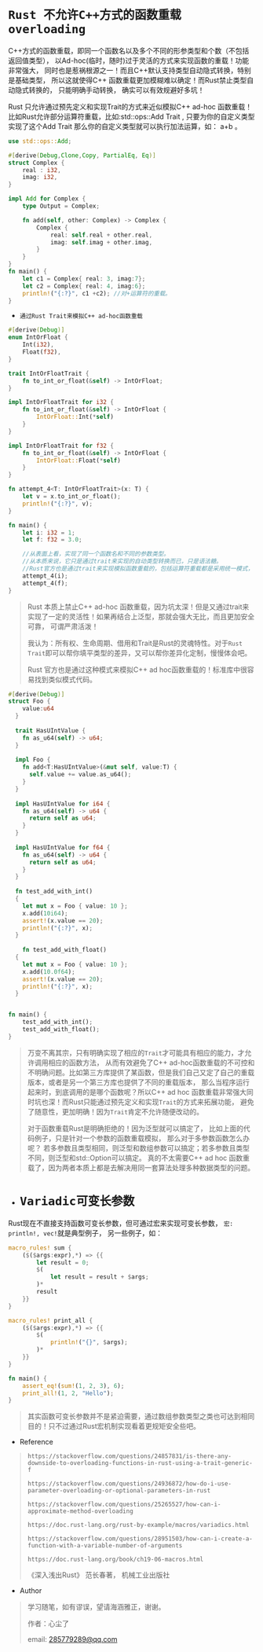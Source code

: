# `Rust 不允许C++方式的函数重载overloading`

C++方式的函数重载，即同一个函数名以及多个不同的形参类型和个数（不包括返回值类型）， 以Ad-hoc(临时，随时)过于灵活的方式来实现函数的重载！功能非常强大， 同时也是惹祸根源之一！而且C++默认支持类型自动隐式转换，特别是基础类型， 所以这就使得C++ 函数重载更加模糊难以确定！而Rust禁止类型自动隐式转换的， 只能明确手动转换， 确实可以有效规避好多坑！

Rust 只允许通过预先定义和实现Trait的方式来近似模拟C++ ad-hoc 函数重载！比如Rust允许部分运算符重载，比如:std::ops::Add Trait , 只要为你的自定义类型实现了这个Add Trait 那么你的自定义类型就可以执行加法运算，如： a+b 。

```rust
use std::ops::Add;

#[derive(Debug,Clone,Copy, PartialEq, Eq)]
struct Complex {
    real : i32,
    imag: i32,
}

impl Add for Complex {
    type Output = Complex;

    fn add(self, other: Complex) -> Complex {
        Complex {
            real: self.real + other.real,
            imag: self.imag + other.imag,
        }
    }
}
fn main() {
    let c1 = Complex{ real: 3, imag:7};
    let c2 = Complex{ real: 4, imag:6};
    println!("{:?}", c1 +c2); //对+运算符的重载。
}

```



- `通过Rust Trait来模拟C++ ad-hoc函数重载`

```rust
#[derive(Debug)]
enum IntOrFloat {
    Int(i32),
    Float(f32),
}

trait IntOrFloatTrait {
    fn to_int_or_float(&self) -> IntOrFloat;
}

impl IntOrFloatTrait for i32 {
    fn to_int_or_float(&self) -> IntOrFloat {
        IntOrFloat::Int(*self)
    }
}

impl IntOrFloatTrait for f32 {
    fn to_int_or_float(&self) -> IntOrFloat {
        IntOrFloat::Float(*self)
    }
}

fn attempt_4<T: IntOrFloatTrait>(x: T) {
    let v = x.to_int_or_float();
    println!("{:?}", v);
}

fn main() {
    let i: i32 = 1;
    let f: f32 = 3.0;

    //从表面上看，实现了同一个函数名和不同的参数类型。
    //从本质来说，它只是通过trait来实现的自动类型转换而已，只是语法糖。
    //Rust官方也是通过trait来实现模拟函数重载的，包括运算符重载都是采用统一模式， 即定义和实现相应trait。
    attempt_4(i);
    attempt_4(f);
}
```

> Rust 本质上禁止C++ ad-hoc 函数重载，因为坑太深！但是又通过trait来实现了一定的灵活性！如果再结合上泛型，那就会强大无比，而且更加安全可靠， 可谓严肃活泼！
>
> 我认为：所有权、生命周期、借用和Trait是Rust的灵魂特性。对于`Rust Trait`即可以帮你填平类型的差异，又可以帮你差异化定制，慢慢体会吧。
>
> Rust 官方也是通过这种模式来模拟C++ ad hoc函数重载的！标准库中很容易找到类似模式代码。



```rust
#[derive(Debug)]
struct Foo {
    value:u64
  }
  
  trait HasUIntValue {
    fn as_u64(self) -> u64;
  }
  
  impl Foo {
    fn add<T:HasUIntValue>(&mut self, value:T) {
      self.value += value.as_u64();
    }
  }
  
  impl HasUIntValue for i64 {
    fn as_u64(self) -> u64 {
      return self as u64;
    }
  }
  
  impl HasUIntValue for f64 {
    fn as_u64(self) -> u64 {
      return self as u64;
    }
  }
  
  fn test_add_with_int()
  {
    let mut x = Foo { value: 10 };
    x.add(10i64);
    assert!(x.value == 20);
    println!("{:?}", x);
  }
  
    fn test_add_with_float()
  {
    let mut x = Foo { value: 10 };
    x.add(10.0f64);
    assert!(x.value == 20);
    println!("{:?}", x);
  }


fn main() {
    test_add_with_int();
    test_add_with_float();
}

```

> 万变不离其宗，只有明确实现了相应的`Trait`才可能具有相应的能力，才允许调用相应的函数方法， 从而有效避免了C++ ad-hoc函数重载的不可控和不明确问题。比如第三方库提供了某函数，但是我们自己又定了自己的重载版本，或者是另一个第三方库也提供了不同的重载版本， 那么当程序运行起来时，到底调用的是哪个函数呢？所以C++ ad hoc 函数重载非常强大同时坑也深！而Rust只能通过预先定义和实现`Trait`的方式来拓展功能， 避免了随意性，更加明确！因为`Trait`肯定不允许随便改动的。
>
> 对于函数重载Rust是明确拒绝的！因为泛型就可以搞定了， 比如上面的代码例子，只是针对一个参数的函数重载模拟， 那么对于多参数函数怎么办呢？ 若多参数且类型相同，则泛型和数组参数可以搞定；若多参数且类型不同，则泛型和std::Option<T>可以搞定。 真的不太需要C++ ad hoc 函数重载了，因为两者本质上都是去解决用同一套算法处理多种数据类型的问题。



- # `Variadic可变长参数`

Rust现在不直接支持函数可变长参数，但可通过宏来实现可变长参数， `宏: println!, vec!`就是典型例子， 另一些例子，如：

```rust
macro_rules! sum {
    ($($args:expr),*) => {{
        let result = 0;
        $(
            let result = result + $args;
        )*
        result
    }}
}

macro_rules! print_all {
    ($($args:expr),*) => {{
        $(
            println!("{}", $args);
        )*
    }}
}

fn main() {
    assert_eq!(sum!(1, 2, 3), 6);
    print_all!(1, 2, "Hello");
}

```

> 其实函数可变长参数并不是紧迫需要，通过数组参数类型之类也可达到相同目的！只不过通过Rust宏机制实现看着更规矩安全些吧。





- Reference

> `https://stackoverflow.com/questions/24857831/is-there-any-downside-to-overloading-functions-in-rust-using-a-trait-generic-f`
>
> `https://stackoverflow.com/questions/24936872/how-do-i-use-parameter-overloading-or-optional-parameters-in-rust`
>
> `https://stackoverflow.com/questions/25265527/how-can-i-approximate-method-overloading`
>
> `https://doc.rust-lang.org/rust-by-example/macros/variadics.html`
>
> `https://stackoverflow.com/questions/28951503/how-can-i-create-a-function-with-a-variable-number-of-arguments`
>
> `https://doc.rust-lang.org/book/ch19-06-macros.html`
>
> 《深入浅出Rust》 范长春著， 机械工业出版社



- Author

> 学习随笔，如有谬误，望请海涵雅正，谢谢。
>
> 作者：心尘了
>
> email: [285779289@qq.com](mailto:285779289@qq.com)







